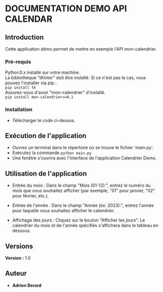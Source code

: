 # DOCUMENTATION DEMO API CALENDAR

## Introduction

Cette application démo permet de mettre en exemple l'API mon-calendrier.

### Pré-requis

Python3.x installé sur votre machine.  
La bibliothèque "tKinter" doit être installé. Si ce n'est pas le cas, vous pouvez l'installer via pip :  
``pip install tk``  
Assurez-vous d'avoir "mon-calendrier" d'installé.  
``pip install mon-calendrier==0.1``

### Installation

- Télécharger le code ci-dessus.

## Exécution de l'application

- Ouvrez un terminal dans le répertoire où se trouve le fichier 'main.py'.
- Exécutez la commande ``python main.py``
- Une fenêtre s'ouvrira avec l'interface de l'application Calendrier Demo.

## Utilisation de l'application

- Entrée du mois : Dans le champ "Mois (01-12):", entrez le numéro du mois que vous souhaitez afficher (par exemple, "01" pour janvier, "02" pour février, etc.).

- Entrée de l'année : Dans le champ "Année (ex: 2023):", entrez l'année pour laquelle vous souhaitez afficher le calendrier.

- Affichage des jours : Cliquez sur le bouton "Afficher les jours". Le calendrier du mois et de l'année spécifiés s'affichera dans le tableau en dessous.

## Versions
**Version :** 1.0

## Auteur
* **Adrien Berard**

